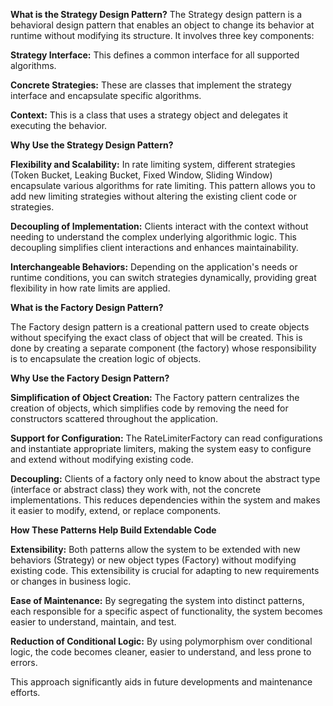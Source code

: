 **What is the Strategy Design Pattern?**
The Strategy design pattern is a behavioral design pattern that enables an object to change its behavior at runtime without modifying its structure. It involves three key components:

**Strategy Interface:** This defines a common interface for all supported algorithms.

**Concrete Strategies:** These are classes that implement the strategy interface and encapsulate specific algorithms.

**Context:** This is a class that uses a strategy object and delegates it executing the behavior.


**Why Use the Strategy Design Pattern?**

**Flexibility and Scalability:** In rate limiting system, different strategies (Token Bucket, Leaking Bucket, Fixed Window, Sliding Window) encapsulate various algorithms for rate limiting. This pattern allows you to add new limiting strategies without altering the existing client code or strategies.

**Decoupling of Implementation:** Clients interact with the context without needing to understand the complex underlying algorithmic logic. This decoupling simplifies client interactions and enhances maintainability.

**Interchangeable Behaviors:** Depending on the application's needs or runtime conditions, you can switch strategies dynamically, providing great flexibility in how rate limits are applied.


**What is the Factory Design Pattern?**

The Factory design pattern is a creational pattern used to create objects without specifying the exact class of object that will be created. This is done by creating a separate component (the factory) whose responsibility is to encapsulate the creation logic of objects.


**Why Use the Factory Design Pattern?**

**Simplification of Object Creation:** The Factory pattern centralizes the creation of objects, which simplifies code by removing the need for constructors scattered throughout the application.

**Support for Configuration:** The RateLimiterFactory can read configurations and instantiate appropriate limiters, making the system easy to configure and extend without modifying existing code.

**Decoupling:** Clients of a factory only need to know about the abstract type (interface or abstract class) they work with, not the concrete implementations. This reduces dependencies within the system and makes it easier to modify, extend, or replace components.


**How These Patterns Help Build Extendable Code**

**Extensibility:** Both patterns allow the system to be extended with new behaviors (Strategy) or new object types (Factory) without modifying existing code. This extensibility is crucial for adapting to new requirements or changes in business logic.

**Ease of Maintenance:** By segregating the system into distinct patterns, each responsible for a specific aspect of functionality, the system becomes easier to understand, maintain, and test.

**Reduction of Conditional Logic:** By using polymorphism over conditional logic, the code becomes cleaner, easier to understand, and less prone to errors.

This approach significantly aids in future developments and maintenance efforts.
